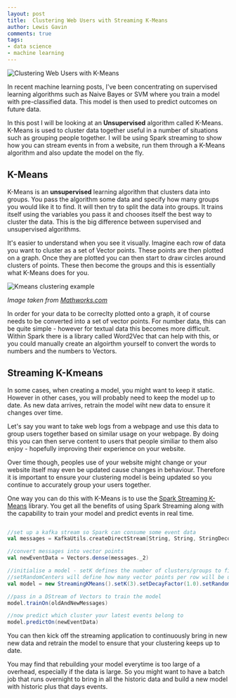 ```yaml
--- 
layout: post 
title:  Clustering Web Users with Streaming K-Means
author: Lewis Gavin 
comments: true 
tags: 
- data science
- machine learning
---
```


![Clustering Web Users with K-Means](../images/kmeans.jp2)

In recent machine learning posts, I've been concentrating on supervised learning algorithms such as Naive Bayes or SVM where you train a model with pre-classified data. This model is then used to predict outcomes on future data.

In this post I will be looking at an **Unsupervised** algorithm called K-Means. K-Means is used to cluster data together useful in a number of situations such as grouping people together. I will be using Spark streaming to show how you can stream events in from a website, run them through a K-Means algorithm and also update the model on the fly.

## K-Means

K-Means is an **unsupervised** learning algorithm that clusters data into groups. You pass the algorithm some data and specify how many groups you would like it to find. It will then try to split the data into groups. It trains itself using the variables you pass it and chooses itself the best way to cluster the data. This is the big difference between supervised and unsupervised algorithms.

It's easier to understand when you see it visually. Imagine each row of data you want to cluster as a set of Vector points. These points are then plotted on a graph. Once they are plotted you can then start to draw circles around clusters of points. These then become the groups and this is essentially what K-Means does for you.

![Kmeans clustering example](https://www.mathworks.com/matlabcentral/mlc-downloads/downloads/submissions/26182/versions/10/screenshot.jpg)

*Image taken from [Mathworks.com](https://uk.mathworks.com/matlabcentral/fileexchange/26182-kernel-kmeans?requestedDomain=www.mathworks.com)*

In order for your data to be correclty plotted onto a graph, it of course needs to be converted into a set of vector points. For number data, this can be quite simple - however for textual data this becomes more difficult. Within Spark there is a library called Word2Vec that can help with this, or you could manually create an algoirthm yourself to convert the words to numbers and the numbers to Vectors.

## Streaming K-Kmeans

In some cases, when creating a model, you might want to keep it static. However in other cases, you will probably need to keep the model up to date. As new data arrives, retrain the model wiht new data to ensure it changes over time.

Let's say you want to take web logs from a webpage and use this data to group users together based on similar usage on your webpage. By doing this you can then serve content to users that people similiar to them also enjoy - hopefully improving their experience on your website. 

Over time though, peoples use of your website might change or your website itself may even be updated cause changes in behaviour. Therefore it is important to ensure your clustering model is being updated so you continue to accurately group your users together.

One way you can do this with K-Means is to use the [Spark Streaming K-Means](http://spark.apache.org/docs/latest/mllib-clustering.html#streaming-k-means) library. You get all the benefits of using Spark Streaming along with the capability to train your model and predict events in real time.

~~~scala

//set up a kafka stream so Spark can consume some event data
val messages = KafkaUtils.createDirectStream[String, String, StringDecoder, StringDecoder](ssc, kafkaParams, topicsSet)

//convert messages into vector points
val newEventData = Vectors.dense(messages._2)

//initialise a model - setK defines the number of clusters/groups to find
//setRandomCenters will define how many vector points per row will be used (number of variables)
val model = new StreamingKMeans().setK(3).setDecayFactor(1.0).setRandomCenters(10, 0.0)

//pass in a DStream of Vectors to train the model
model.trainOn(oldAndNewMessages)

//now predict which cluster your latest events belong to
model.predictOn(newEventData)

~~~

You can then kick off the streaming application to continuously bring in new new data and retrain the model to ensure that your clustering keeps up to date.

You may find that rebuilding your model everytime is too large of a overhead, especially if the data is large. So you might want to have a batch job that runs overnight to bring in all the historic data and build a new model with historic plus that days events.


